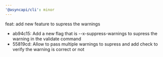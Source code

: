 ```yaml
---
'@asyncapi/cli': minor
---
```


feat: add new feature to supress the warnings

- ab94c15: Add a new flag that is --x-suppress-warnings to supress the warning in the validate command
- 55819cd: Allow to pass multiple warnings to supress and add check to verify the warning is correct or not


